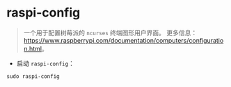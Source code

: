 # raspi-config

> 一个用于配置树莓派的 `ncurses` 终端图形用户界面。
> 更多信息：<https://www.raspberrypi.com/documentation/computers/configuration.html>。

- 启动 `raspi-config`：

`sudo raspi-config`